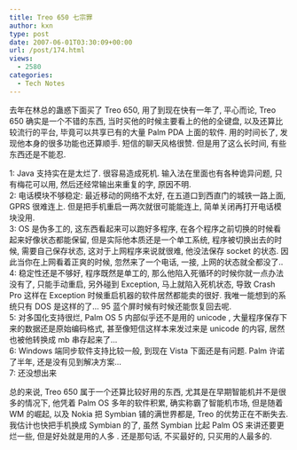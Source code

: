 ```yaml
---
title: Treo 650 七宗罪
author: kxn
type: post
date: 2007-06-01T03:30:09+00:00
url: /post/174.html
views:
  - 2580
categories:
  - Tech Notes
---
```


去年在林总的蛊惑下面买了 Treo 650, 用了到现在快有一年了, 平心而论, Treo 650 确实是一个不错的东西, 当时买他的时候主要看上的他的全键盘, 以及还算比较流行的平台, 毕竟可以共享已有的大量 Palm PDA 上面的软件. 用的时间长了, 发现他本身的很多功能也还算顺手. 短信的聊天风格很赞. 但是用了这么长时间, 有些东西还是不能忍.

1: Java 支持实在是太烂了. 很容易造成死机. 输入法在里面也有各种诡异问题, 只有梅花可以用, 然后还经常输出来重复的字, 原因不明.  
2: 电话模块不够稳定: 最近移动的网络不太好, 在五道口到西直门的城铁一路上面, GPRS 很难连上. 但是把手机重启一两次就很可能能连上, 简单关闭再打开电话模块没用.  
3: OS 是伪多工的, 这东西看起来可以跑好多程序, 在各个程序之前切换的时候看起来好像状态都能保留, 但是实际他本质还是一个单工系统, 程序被切换出去的时候, 需要自己保存状态, 这对于上网程序来说就很难, 他没法保存 socket 的状态. 因此当你在上网看着正爽的时候, 忽然来了一个电话, 一接, 上网的状态就全都没了..  
4: 稳定性还是不够好, 程序既然是单工的, 那么他陷入死循环的时候你就一点办法没有了, 只能手动重启, 另外碰到 Exception, 马上就陷入死机状态, 导致 Crash Pro 这样在 Exception 时候重启机器的软件居然都能卖的很好. 我唯一能想到的系统只有 DOS 是这样的了... 95 蓝个屏时候有时候还能恢复回去呢.  
5: 对多国化支持很烂, Palm OS 5 内部似乎还不是用的 unicode , 大量程序保存下来的数据还是原始编码格式, 甚至像短信这样本来发过来是 unicode 的内容, 居然也被他转换成 mb 串存起来了...  
6: Windows 端同步软件支持比较一般, 到现在 Vista 下面还是有问题. Palm 许诺了半年, 还是没有见到解决方案...  
7: 还没想出来

总的来说, Treo 650 属于一个还算比较好用的东西, 尤其是在早期智能机并不是很多的情况下, 他凭着 Palm OS 多年的软件积累, 确实称霸了智能机市场, 但是随着 WM 的崛起, 以及 Nokia 把 Symbian 铺的满世界都是, Treo 的优势正在不断失去. 我估计也快把手机换成 Symbian 的了, 虽然 Symbian 比起 Palm OS 来讲还要更烂一些, 但是好处就是用的人多 . 还是那句话, 不买最好的, 只买用的人最多的.
